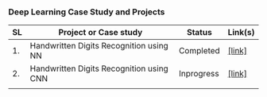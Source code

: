 ### Deep Learning Case Study and Projects ###



<table>
<thead>
  <tr>
    <th>SL</th>
    <th>Project or Case study   </th>
    <th>Status </th>
    <th>Link(s)</th>
  </tr>
</thead>
<tbody>
  <tr>
    <td>1.</td>
    <td>Handwritten Digits Recognition using NN </td>
    <td>Completed</td>
    <td><a href="https://rb.gy/r7zhvo/">[link]</a></td>
  </tr>
  <tr>
    <td>2.</td>
    <td>Handwritten Digits Recognition using CNN </td>
    <td>Inprogress</td>
    <td><a href="#">[link]</a></td>
  </tr>
  <tr>
    <td></td>
    <td></td>
    <td></td>
    <td></td>
  </tr>
</tbody>
</table>




